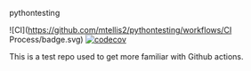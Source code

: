 pythontesting

![CI](https://github.com/mtellis2/pythontesting/workflows/CI Process/badge.svg) [![codecov](https://codecov.io/gh/mtellis2/pythontesting/branch/main/graph/badge.svg)](https://codecov.io/gh/mtellis2/pythontesting)

This is a test repo used to get more familiar with Github actions.
